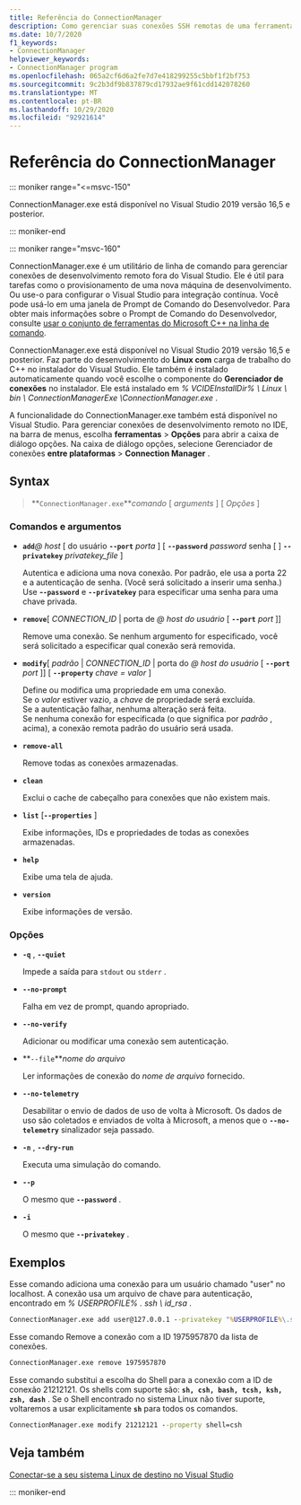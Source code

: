 ```yaml
---
title: Referência do ConnectionManager
description: Como gerenciar suas conexões SSH remotas de uma ferramenta de linha de comando.
ms.date: 10/7/2020
f1_keywords:
- ConnectionManager
helpviewer_keywords:
- ConnectionManager program
ms.openlocfilehash: 065a2cf6d6a2fe7d7e418299255c5bbf1f2bf753
ms.sourcegitcommit: 9c2b3df9b837879cd17932ae9f61cdd142078260
ms.translationtype: MT
ms.contentlocale: pt-BR
ms.lasthandoff: 10/29/2020
ms.locfileid: "92921614"
---
```

# <a name="connectionmanager-reference"></a>Referência do ConnectionManager

::: moniker range="<=msvc-150"

ConnectionManager.exe está disponível no Visual Studio 2019 versão 16,5 e posterior.

::: moniker-end

::: moniker range="msvc-160"

ConnectionManager.exe é um utilitário de linha de comando para gerenciar conexões de desenvolvimento remoto fora do Visual Studio. Ele é útil para tarefas como o provisionamento de uma nova máquina de desenvolvimento. Ou use-o para configurar o Visual Studio para integração contínua. Você pode usá-lo em uma janela de Prompt de Comando do Desenvolvedor. Para obter mais informações sobre o Prompt de Comando do Desenvolvedor, consulte [usar o conjunto de ferramentas do Microsoft C++ na linha de comando](../build/building-on-the-command-line.md).

ConnectionManager.exe está disponível no Visual Studio 2019 versão 16,5 e posterior. Faz parte do desenvolvimento do **Linux com** carga de trabalho do C++ no instalador do Visual Studio. Ele também é instalado automaticamente quando você escolhe o componente do **Gerenciador de conexões** no instalador. Ele está instalado em *% VCIDEInstallDir% \\ Linux \\ bin \\ ConnectionManagerExe \\ConnectionManager.exe* .

A funcionalidade do ConnectionManager.exe também está disponível no Visual Studio. Para gerenciar conexões de desenvolvimento remoto no IDE, na barra de menus, escolha **ferramentas**  >  **Opções** para abrir a caixa de diálogo opções. Na caixa de diálogo opções, selecione Gerenciador de conexões **entre plataformas**  >  **Connection Manager** .

## <a name="syntax"></a>Syntax

> **`ConnectionManager.exe`***comando* \[ *arguments* ] \[ *Opções* ]

### <a name="commands-and-arguments"></a>Comandos e argumentos

- **`add`***\@ host* \[ do usuário **`--port`** *porta* ] \[ **`--password`** *password* senha \[ ] **`--privatekey`** *privatekey_file* ]

  Autentica e adiciona uma nova conexão. Por padrão, ele usa a porta 22 e a autenticação de senha. (Você será solicitado a inserir uma senha.) Use **-`-password`** e **`--privatekey`** para especificar uma senha para uma chave privada.

- **`remove`**\[ *CONNECTION_ID* \| porta de *\@ host do usuário* \[ **`--port`** *port* ]]

  Remove uma conexão. Se nenhum argumento for especificado, você será solicitado a especificar qual conexão será removida.
  
- **`modify`**\[ *padrão* \| *CONNECTION_ID* \| porta do *\@ host do usuário* \[ **`--port`** *port* ]] \[ **`--property`** *chave = valor* ]

  Define ou modifica uma propriedade em uma conexão. \
  Se o *valor* estiver vazio, a *chave* de propriedade será excluída. \
  Se a autenticação falhar, nenhuma alteração será feita. \
  Se nenhuma conexão for especificada (o que significa por *padrão* , acima), a conexão remota padrão do usuário será usada.

- **`remove-all`**

  Remove todas as conexões armazenadas.
  
- **`clean`**

  Exclui o cache de cabeçalho para conexões que não existem mais. 

- **`list`** \[**`--properties`** ]

  Exibe informações, IDs e propriedades de todas as conexões armazenadas. 

- **`help`**

  Exibe uma tela de ajuda.

- **`version`**

  Exibe informações de versão.

### <a name="options"></a>Opções

- **`-q`** , **`--quiet`**

  Impede a saída para `stdout` ou `stderr` .

- **`--no-prompt`**

  Falha em vez de prompt, quando apropriado.

- **`--no-verify`**

  Adicionar ou modificar uma conexão sem autenticação.

- **`--file`***nome do arquivo*

  Ler informações de conexão do *nome de arquivo* fornecido.

- **`--no-telemetry`**

  Desabilitar o envio de dados de uso de volta à Microsoft. Os dados de uso são coletados e enviados de volta à Microsoft, a menos que o **`--no-telemetry`** sinalizador seja passado.  

- **`-n`** , **`--dry-run`**

  Executa uma simulação do comando.
 
- **`--p`**

  O mesmo que **`--password`** .

- **`-i`**

  O mesmo que **`--privatekey`** .

## <a name="examples"></a>Exemplos

Esse comando adiciona uma conexão para um usuário chamado "user" no localhost. A conexão usa um arquivo de chave para autenticação, encontrado em *% USERPROFILE% \. ssh \ id_rsa* .

```cmd
ConnectionManager.exe add user@127.0.0.1 --privatekey "%USERPROFILE%\.ssh\id_rsa"
```

Esse comando Remove a conexão com a ID 1975957870 da lista de conexões.

```cmd
ConnectionManager.exe remove 1975957870
```

Esse comando substitui a escolha do Shell para a conexão com a ID de conexão 21212121. Os shells com suporte são: **`sh, csh, bash, tcsh, ksh, zsh, dash`** . Se o Shell encontrado no sistema Linux não tiver suporte, voltaremos a usar explicitamente **`sh`** para todos os comandos.

```cmd
ConnectionManager.exe modify 21212121 --property shell=csh
```

## <a name="see-also"></a>Veja também

[Conectar-se a seu sistema Linux de destino no Visual Studio](connect-to-your-remote-linux-computer.md)

::: moniker-end